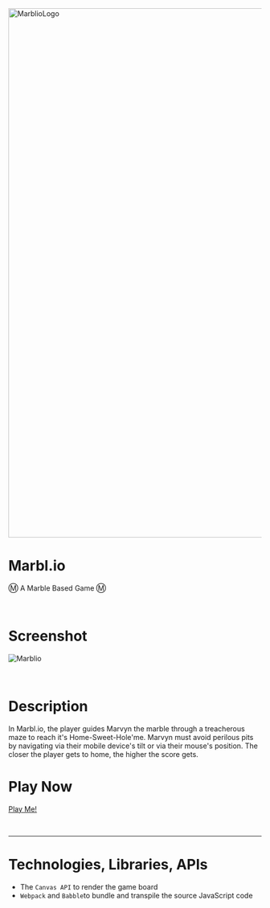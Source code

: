 <img width="1054" alt="MarblioLogo" src="https://user-images.githubusercontent.com/107275066/185850085-2899f7a7-dec5-49cf-a295-642a681db8ff.png">

<br>

# Marbl.io
Ⓜ️ A Marble Based Game Ⓜ️

<br>

# Screenshot

![Marblio](https://user-images.githubusercontent.com/107275066/185848605-19c21427-8a1e-4666-9c2e-cf507d6786bd.gif)


<br>

# Description

In Marbl.io, the player guides Marvyn the marble through a treacherous maze to reach it's Home-Sweet-Hole'me. Marvyn must avoid perilous pits by navigating via their mobile device's tilt or via their mouse's position. The closer the player gets to home, the higher the score gets. 


# Play Now

[Play Me!](https://arimoshe.github.io/Marbl.io)

<br>

---

# Technologies, Libraries, APIs

- The `Canvas API` to render the game board
- `Webpack` and `Babble`to bundle and transpile the source JavaScript code





 

